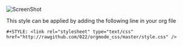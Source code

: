 ![ScreenShot](https://raw.github.com/022/orgmode_css/master/sample.png)

This style can be applied by adding the following line in your org file

```
#+STYLE: <link rel="stylesheet" type="text/css" href="http://rawgithub.com/022/orgmode_css/master/style.css" />
```
